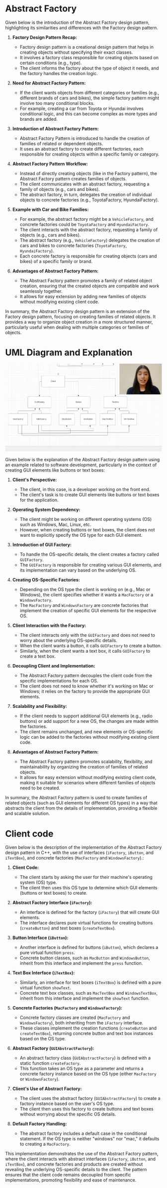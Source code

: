 # Abstract Factory

Given below is the introduction of the Abstract Factory design pattern, highlighting its similarities and differences with the Factory design pattern.

1. **Factory Design Pattern Recap:**
   - Factory design pattern is a creational design pattern that helps in creating objects without specifying their exact classes.
   - It involves a factory class responsible for creating objects based on certain conditions (e.g., type).
   - The client informs the factory about the type of object it needs, and the factory handles the creation logic.

2. **Need for Abstract Factory Pattern:**
   - If the client wants objects from different categories or families (e.g., different brands of cars and bikes), the simple factory pattern might involve too many conditional blocks.
   - For example, creating a car from Toyota or Hyundai involves conditional logic, and this can become complex as more types and brands are added.

3. **Introduction of Abstract Factory Pattern:**
   - Abstract Factory Pattern is introduced to handle the creation of families of related or dependent objects.
   - It uses an abstract factory to create different factories, each responsible for creating objects within a specific family or category.

4. **Abstract Factory Pattern Workflow:**
   - Instead of directly creating objects (like in the Factory pattern), the Abstract Factory pattern creates families of objects.
   - The client communicates with an abstract factory, requesting a family of objects (e.g., cars and bikes).
   - The abstract factory, in turn, delegates the creation of individual objects to concrete factories (e.g., ToyotaFactory, HyundaiFactory).

5. **Example with Car and Bike Families:**
   - For example, the abstract factory might be a `VehicleFactory`, and concrete factories could be `ToyotaFactory` and `HyundaiFactory`.
   - The client interacts with the abstract factory, requesting a family of objects (e.g., cars and bikes).
   - The abstract factory (e.g., `VehicleFactory`) delegates the creation of cars and bikes to concrete factories (`ToyotaFactory`, `HyundaiFactory`).
   - Each concrete factory is responsible for creating objects (cars and bikes) of a specific family or brand.

6. **Advantages of Abstract Factory Pattern:**
   - The Abstract Factory pattern promotes a family of related object creation, ensuring that the created objects are compatible and work seamlessly together.
   - It allows for easy extension by adding new families of objects without modifying existing client code.

In summary, the Abstract Factory design pattern is an extension of the Factory design pattern, focusing on creating families of related objects. It provides a way to organize object creation in a more structured manner, particularly useful when dealing with multiple categories or families of objects.

# UML Diagram and Explanation

![UML Diagram of Abstract Factory 2](Keerti%20Purswani%20-%20Abstract%20Factory%20Design%20Pattern%20explained%20with%20CODE%20and%20real%20examples%20Compared%20with%20Factory%20DP!!✌️%20[17i8a-pUtx8%20-%20935x526%20-%205m08s].png)
            
Given below is the explanation of the Abstract Factory design pattern using an example related to software development, particularly in the context of creating GUI elements like buttons or text boxes:

1. **Client's Perspective:**
   - The client, in this case, is a developer working on the front end.
   - The client's task is to create GUI elements like buttons or text boxes for the application.

2. **Operating System Dependency:**
   - The client might be working on different operating systems (OS) such as Windows, Mac, Linux, etc.
   - However, when creating buttons or text boxes, the client does not want to explicitly specify the OS type for each GUI element.

3. **Introduction of GUI Factory:**
   - To handle the OS-specific details, the client creates a factory called `GUIFactory`.
   - The `GUIFactory` is responsible for creating various GUI elements, and its implementation can vary based on the underlying OS.

4. **Creating OS-Specific Factories:**
   - Depending on the OS type the client is working on (e.g., Mac or Windows), the client specifies whether it wants a `MacFactory` or a `WindowsFactory`.
   - The `MacFactory` and `WindowsFactory` are concrete factories that implement the creation of specific GUI elements for the respective OS.

5. **Client Interaction with the Factory:**
   - The client interacts only with the `GUIFactory` and does not need to worry about the underlying OS-specific details.
   - When the client wants a button, it calls `GUIFactory` to create a button.
   - Similarly, when the client wants a text box, it calls `GUIFactory` to create a text box.

6. **Decoupling Client and Implementation:**
   - The Abstract Factory pattern decouples the client code from the specific implementations for each OS.
   - The client does not need to know whether it's working on Mac or Windows; it relies on the factory to provide the appropriate GUI elements.

7. **Scalability and Flexibility:**
   - If the client needs to support additional GUI elements (e.g., radio buttons) or add support for a new OS, the changes are made within the factories.
   - The client remains unchanged, and new elements or OS-specific logic can be added to the factories without modifying existing client code.

8. **Advantages of Abstract Factory Pattern:**
   - The Abstract Factory pattern promotes scalability, flexibility, and maintainability by organizing the creation of families of related objects.
   - It allows for easy extension without modifying existing client code, making it suitable for scenarios where different families of objects need to be created.

In summary, the Abstract Factory pattern is used to create families of related objects (such as GUI elements for different OS types) in a way that abstracts the client from the details of implementation, providing a flexible and scalable solution.

# Client code

Given below is the description of the implementation of the Abstract Factory design pattern in C++, with the use of interfaces (`iFactory`, `iButton`, and `iTextBox`), and concrete factories (`MacFactory` and `WindowsFactory`).:

1. **Client Code:**
   - The client starts by asking the user for their machine's operating system (OS) type.
   - The client then uses this OS type to determine which GUI elements (buttons or text boxes) to create.

2. **Abstract Factory Interface (`iFactory`):**
   - An interface is defined for the factory (`iFactory`) that will create GUI elements.
   - The interface declares pure virtual functions for creating buttons (`createButton`) and text boxes (`createTextBox`).

3. **Button Interface (`iButton`):**
   - Another interface is defined for buttons (`iButton`), which declares a pure virtual function `press`.
   - Concrete button classes, such as `MacButton` and `WindowsButton`, inherit from this interface and implement the `press` function.

4. **Text Box Interface (`iTextBox`):**
   - Similarly, an interface for text boxes (`iTextBox`) is defined with a pure virtual function `showText`.
   - Concrete text box classes, such as `MacTextBox` and `WindowsTextBox`, inherit from this interface and implement the `showText` function.

5. **Concrete Factories (`MacFactory` and `WindowsFactory`):**
   - Concrete factory classes are created (`MacFactory` and `WindowsFactory`), both inheriting from the `iFactory` interface.
   - These classes implement the creation functions (`createButton` and `createTextBox`), returning concrete button and text box instances based on the OS type.

6. **Abstract Factory (`GUIAbstractFactory`):**
   - An abstract factory class (`GUIAbstractFactory`) is defined with a static function `createFactory`.
   - This function takes an OS type as a parameter and returns a concrete factory instance based on the OS type (either `MacFactory` or `WindowsFactory`).

7. **Client's Use of Abstract Factory:**
   - The client uses the abstract factory (`GUIAbstractFactory`) to create a factory instance based on the user's OS type.
   - The client then uses this factory to create buttons and text boxes without worrying about the specific OS details.

8. **Default Factory Handling:**
   - The abstract factory includes a default case in the conditional statement. If the OS type is neither "windows" nor "mac," it defaults to creating a `MacFactory`.

This implementation demonstrates the use of the Abstract Factory pattern, where the client interacts with abstract interfaces (`iFactory`, `iButton`, and `iTextBox`), and concrete factories and products are created without revealing the underlying OS-specific details to the client. The pattern ensures that the client code remains decoupled from specific implementations, promoting flexibility and ease of maintenance.